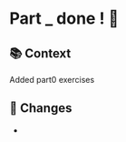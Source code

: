 # Part _ done ! 🚀 
<!-- replace the underscore with the number of the part completed -->

## 📚 Context
<!-- Add a brief context of what was done in this PR -->
Added part0 exercises

## 📝 Changes
<!-- Add the exercises done in this PR -->
- 
